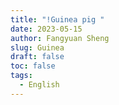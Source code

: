```yaml
---
title: "!Guinea pig "
date: 2023-05-15
author: Fangyuan Sheng
slug: Guinea
draft: false
toc: false
tags:
  - English
---
```


